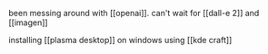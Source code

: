 been messing around with [[openai]]. can't wait for [[dall-e 2]] and [[imagen]]

installing [[plasma desktop]] on windows using [[kde craft]]

